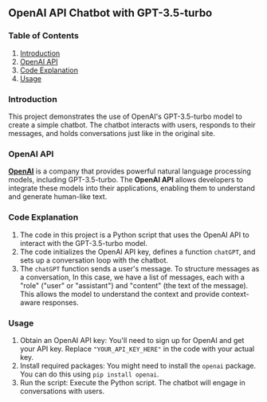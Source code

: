 ## OpenAI API Chatbot with GPT-3.5-turbo

### Table of Contents

1. [Introduction](#introduction)
2. [OpenAI API](#openai-api)
3. [Code Explanation](#code-explanation)
4. [Usage](#usage)


### Introduction

This project demonstrates the use of OpenAI's GPT-3.5-turbo model to create a simple chatbot. The chatbot interacts with users, responds to their messages, and holds conversations just like in the original site.

### OpenAI API

**[OpenAI](https://www.openai.com/)** is a company that provides powerful natural language processing models, including GPT-3.5-turbo. The **OpenAI API** allows developers to integrate these models into their applications, enabling them to understand and generate human-like text.

### Code Explanation

1. The code in this project is a Python script that uses the OpenAI API to interact with the GPT-3.5-turbo model. 
2. The code initializes the OpenAI API key, defines a function `chatGPT`, and sets up a conversation loop with the chatbot.
3. The `chatGPT` function sends a user's message. To structure messages as a conversation, In this case, we have a list of messages, each with a "role" ("user" or "assistant") and "content" (the text of the message). This allows the model to understand the context and provide context-aware responses.

### Usage

1. Obtain an OpenAI API key: You'll need to sign up for OpenAI and get your API key. Replace `"YOUR_API_KEY_HERE"` in the code with your actual key.
2. Install required packages: You might need to install the `openai` package. You can do this using `pip install openai`.
3. Run the script: Execute the Python script. The chatbot will engage in conversations with users.

